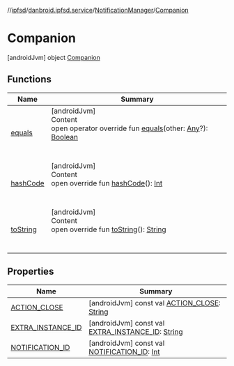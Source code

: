 //[ipfsd](../../../index.md)/[danbroid.ipfsd.service](../../index.md)/[NotificationManager](../index.md)/[Companion](index.md)



# Companion  
 [androidJvm] object [Companion](index.md)   


## Functions  
  
|  Name|  Summary| 
|---|---|
| [equals](../../../danbroid.ipfsd.service.settings/-settings-activity/-companion/index.md#kotlin/Any/equals/#kotlin.Any?/PointingToDeclaration/)| [androidJvm]  <br>Content  <br>open operator override fun [equals](../../../danbroid.ipfsd.service.settings/-settings-activity/-companion/index.md#kotlin/Any/equals/#kotlin.Any?/PointingToDeclaration/)(other: [Any](https://kotlinlang.org/api/latest/jvm/stdlib/kotlin/-any/index.html)?): [Boolean](https://kotlinlang.org/api/latest/jvm/stdlib/kotlin/-boolean/index.html)  <br><br><br>
| [hashCode](../../../danbroid.ipfsd.service.settings/-settings-activity/-companion/index.md#kotlin/Any/hashCode/#/PointingToDeclaration/)| [androidJvm]  <br>Content  <br>open override fun [hashCode](../../../danbroid.ipfsd.service.settings/-settings-activity/-companion/index.md#kotlin/Any/hashCode/#/PointingToDeclaration/)(): [Int](https://kotlinlang.org/api/latest/jvm/stdlib/kotlin/-int/index.html)  <br><br><br>
| [toString](../../../danbroid.ipfsd.service.settings/-settings-activity/-companion/index.md#kotlin/Any/toString/#/PointingToDeclaration/)| [androidJvm]  <br>Content  <br>open override fun [toString](../../../danbroid.ipfsd.service.settings/-settings-activity/-companion/index.md#kotlin/Any/toString/#/PointingToDeclaration/)(): [String](https://kotlinlang.org/api/latest/jvm/stdlib/kotlin/-string/index.html)  <br><br><br>


## Properties  
  
|  Name|  Summary| 
|---|---|
| [ACTION_CLOSE](index.md#danbroid.ipfsd.service/NotificationManager.Companion/ACTION_CLOSE/#/PointingToDeclaration/)|  [androidJvm] const val [ACTION_CLOSE](index.md#danbroid.ipfsd.service/NotificationManager.Companion/ACTION_CLOSE/#/PointingToDeclaration/): [String](https://kotlinlang.org/api/latest/jvm/stdlib/kotlin/-string/index.html)   <br>
| [EXTRA_INSTANCE_ID](index.md#danbroid.ipfsd.service/NotificationManager.Companion/EXTRA_INSTANCE_ID/#/PointingToDeclaration/)|  [androidJvm] const val [EXTRA_INSTANCE_ID](index.md#danbroid.ipfsd.service/NotificationManager.Companion/EXTRA_INSTANCE_ID/#/PointingToDeclaration/): [String](https://kotlinlang.org/api/latest/jvm/stdlib/kotlin/-string/index.html)   <br>
| [NOTIFICATION_ID](index.md#danbroid.ipfsd.service/NotificationManager.Companion/NOTIFICATION_ID/#/PointingToDeclaration/)|  [androidJvm] const val [NOTIFICATION_ID](index.md#danbroid.ipfsd.service/NotificationManager.Companion/NOTIFICATION_ID/#/PointingToDeclaration/): [Int](https://kotlinlang.org/api/latest/jvm/stdlib/kotlin/-int/index.html)   <br>

